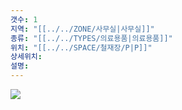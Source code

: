```yaml
---
갯수: 1
지역: "[[../../ZONE/사무실|사무실]]"
종류: "[[../../TYPES/의료용품|의료용품]]"
위치: "[[../../SPACE/철재장/P|P]]"
상세위치: 
설명:
---
```

![](http://192.168.50.22/devices/240607_IMG_0190.jpg)